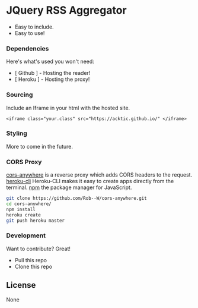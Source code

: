# JQuery RSS Aggregator

  - Easy to include.
  - Easy to use!

> 


### Dependencies

Here's what's used you won't need:

* [ Github ] - Hosting the reader!
* [ Heroku ] - Hosting the proxy!

### Sourcing

Include an Iframe in your html with the hosted site.

`<iframe class="your.class" src="https://acktic.github.io/" </iframe>`

### Styling

More to come in the future.

### CORS Proxy

[cors-anywhere](https://github.com/Rob--W/cors-anywhere) is a reverse proxy which adds CORS headers to the request.
[heroku-cli](https://github.com/heroku/cli) Heroku-CLI makes it easy to create apps directly from the terminal.
[npm](https://github.com/npm/cli) the package manager for JavaScript.

```sh
git clone https://github.com/Rob--W/cors-anywhere.git
cd cors-anywhere/
npm install
heroku create
git push heroku master
```

### Development

Want to contribute? Great!
- Pull this repo
- Clone this repo

License
----

None
